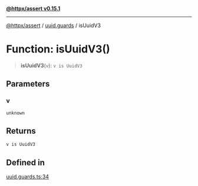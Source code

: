[**@httpx/assert v0.15.1**](../../README.md)

***

[@httpx/assert](../../README.md) / [uuid.guards](../README.md) / isUuidV3

# Function: isUuidV3()

> **isUuidV3**(`v`): `v is UuidV3`

## Parameters

### v

`unknown`

## Returns

`v is UuidV3`

## Defined in

[uuid.guards.ts:34](https://github.com/belgattitude/httpx/blob/d121a71b95064daafd75a20aabf0a30f5fcdfbfa/packages/assert/src/uuid.guards.ts#L34)
